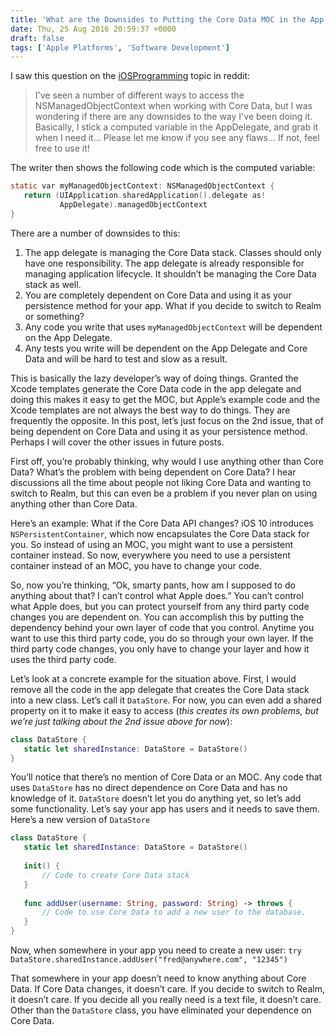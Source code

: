```yaml
---
title: 'What are the Downsides to Putting the Core Data MOC in the App Delegate?'
date: Thu, 25 Aug 2016 20:59:37 +0000
draft: false
tags: ['Apple Platforms', 'Software Development']
---
```


I saw this question on the [iOSProgramming](https://www.reddit.com/r/iOSProgramming) topic in reddit:

> I've seen a number of different ways to access the NSManagedObjectContext when working with Core Data, but I was wondering if there are any downsides to the way I've been doing it. Basically, I stick a computed variable in the AppDelegate, and grab it when I need it... Please let me know if you see any flaws... If not, feel free to use it!

The writer then shows the following code which is the computed variable:

```objective-c
static var myManagedObjectContext: NSManagedObjectContext {
   return (UIApplication.sharedApplication().delegate as!
           AppDelegate).managedObjectContext
} 
```

There are a number of downsides to this:

1. The app delegate is managing the Core Data stack. Classes should only have one responsibility. The app delegate is already responsible for managing application lifecycle. It shouldn’t be managing the Core Data stack as well.
2. You are completely dependent on Core Data and using it as your persistence method for your app. What if you decide to switch to Realm or something?
3. Any code you write that uses `myManagedObjectContext` will be dependent on the App Delegate.
4. Any tests you write will be dependent on the App Delegate and Core Data and will be hard to test and slow as a result.

This is basically the lazy developer’s way of doing things. Granted the Xcode templates generate the Core Data code in the app delegate and doing this makes it easy to get the MOC, but Apple’s example code and the Xcode templates are not always the best way to do things. They are frequently the opposite. In this post, let’s just focus on the 2nd issue, that of being dependent on Core Data and using it as your persistence method. Perhaps I will cover the other issues in future posts. 

First off, you’re probably thinking, why would I use anything other than Core Data? What’s the problem with being dependent on Core Data? I hear discussions all the time about people not liking Core Data and wanting to switch to Realm, but this can even be a problem if you never plan on using anything other than Core Data. 

Here’s an example: What if the Core Data API changes? iOS 10 introduces `NSPersistentContainer`, which now encapsulates the Core Data stack for you. So instead of using an MOC, you might want to use a persistent container instead. So now, everywhere you need to use a persistent container instead of an MOC, you have to change your code. 

So, now you’re thinking, “Ok, smarty pants, how am I supposed to do anything about that? I can’t control what Apple does.” You can’t control what Apple does, but you can protect yourself from any third party code changes you are dependent on. You can accomplish this by putting the dependency behind your own layer of code that you control. Anytime you want to use this third party code, you do so through your own layer. If the third party code changes, you only have to change your layer and how it uses the third party code. 

Let’s look at a concrete example for the situation above. First, I would remove all the code in the app delegate that creates the Core Data stack into a new class. Let’s call it `DataStore`. For now, you can even add a shared property on it to make it easy to access (_this creates its own problems, but we’re just talking about the 2nd issue above for now_):

```swift
class DataStore {
   static let sharedInstance: DataStore = DataStore()
} 
```

You’ll notice that there’s no mention of Core Data or an MOC. Any code that uses `DataStore` has no direct dependence on Core Data and has no knowledge of it. `DataStore` doesn’t let you do anything yet, so let’s add some functionality. Let’s say your app has users and it needs to save them. Here’s a new version of `DataStore`

```swift
class DataStore {
   static let sharedInstance: DataStore = DataStore()
 
   init() {
       // Code to create Core Data stack
   }
 
   func addUser(username: String, password: String) -> throws {
       // Code to use Core Data to add a new user to the database.
   }
} 
```

Now, when somewhere in your app you need to create a new user: `try DataStore.sharedInstance.addUser("fred@anywhere.com", "12345")` 

That somewhere in your app doesn’t need to know anything about Core Data. If Core Data changes, it doesn’t care. If you decide to switch to Realm, it doesn’t care. If you decide all you really need is a text file, it doesn’t care. Other than the `DataStore` class, you have eliminated your dependence on Core Data.